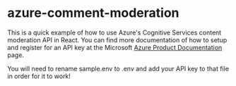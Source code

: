 # azure-comment-moderation

This is a quick example of how to use Azure's Cognitive Services content moderation API in React.
You can find more documentation of how to setup and register for an API key at the Microsoft [Azure Product Documentation](https://docs.microsoft.com/en-ca/azure/cognitive-services/content-moderator/api-reference) page.

You will need to rename sample.env to .env and add your API key to that file in order for it to work!
